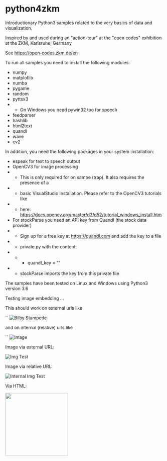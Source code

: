 # python4zkm
Introductionary Python3 samples related to the very basics of data and visualization.

Inspired by and used during an "action-tour" at the "open codes" exhibition at the ZKM, Karlsruhe, Germany

See https://open-codes.zkm.de/en

Tu run all samples you need to install the following modules:

  * numpy
  * matplotlib
  * numba
  * pygame
  * random
  * pyttsx3
  *  * On Windows you need pywin32 too for speech 
  * feedparser
  * hashlib
  * html2text
  * quandl
  * wave
  * cv2

In addition, you need the following packages in your system installation:

  * espeak for text to speech output
  * OpenCV3 for image processing
  *  * This is only required for on sampe (trap). It also requires the presence of a
  *  * basic VisualStudio installation. Please refer to the OpenCV3 tutorials like
  *  * here: https://docs.opencv.org/master/d3/d52/tutorial_windows_install.htm
  *  For stockParse you need an API key from Quandl (the stock data provider)
  *  * Sign up for a free key at https://quandl.com and add the key to a file
  *  * private.py with the content:
  *  * * quandl_key = "<the key you got from quandl>"
  *  * stockParse imports the key from this private file

The samples have been tested on Linux and Windows using Python3 version 3.6

Testing image embedding ...

This should work on external urls like

`` ![Bilby Stampede](http://example.com/images/logo.png)

and on internal (relative) urls like

``  ![Image](../blob/master/public_html/img/nokia.png?raw=true)

Image via external URL:

![Img Test](https://github.com/digital-codes/python4zkm/blob/master/data/github.png)

Image via relative URL:

![Internal Img Test](../master/data/github.png?raw=true)


Via HTML:

<img src="https://github.com/digital-codes/python4zkm/blob/master/data/github.png" width="200">






